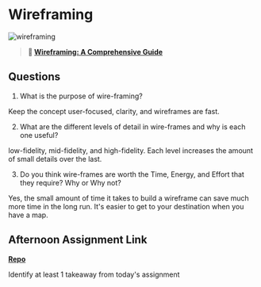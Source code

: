 # Wireframing

![wireframing](https://bcw.blob.core.windows.net/public/img/courses/2293087935019893)

> **📖 [Wireframing: A Comprehensive Guide](https://codeworksacademy.com/fs-student-guide/resources/wk1/06-Wireframing)**

## Questions

1. What is the purpose of wire-framing?

Keep the concept user-focused, clarity, and wireframes are fast.

2. What are the different levels of detail in wire-frames and why is each one useful?

low-fidelity, mid-fidelity, and high-fidelity. Each level increases the amount of small details over the last.

3. Do you think wire-frames are worth the Time, Energy, and Effort that they require? Why or Why not?

Yes, the small amount of time it takes to build a wireframe can save much more time in the long run. It's easier to get to your destination when you have a map.

## Afternoon Assignment Link

**[Repo](https://github.com/kaylacammack/Partner-Clone)**

Identify at least 1 takeaway from today's assignment
